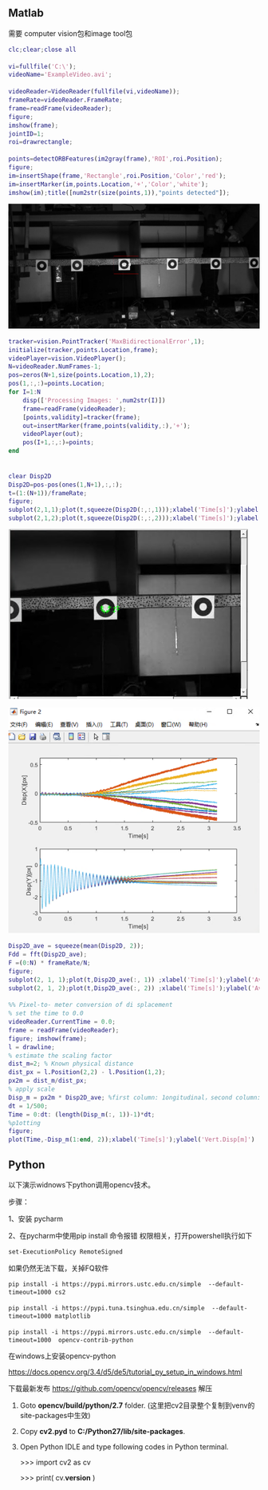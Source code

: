 ## Matlab



需要 computer vision包和image tool包

```matlab
clc;clear;close all

vi=fullfile('C:\');
videoName='ExampleVideo.avi';

videoReader=VideoReader(fullfile(vi,videoName));
frameRate=videoReader.FrameRate;
frame=readFrame(videoReader);
figure;
imshow(frame);
jointID=1;
roi=drawrectangle;

points=detectORBFeatures(im2gray(frame),'ROI',roi.Position);
figure;
im=insertShape(frame,'Rectangle',roi.Position,'Color','red');
im=insertMarker(im,points.Location,'+','Color','white');
imshow(im);title([num2str(size(points,1)),"points detected"]);

```

![image-20220425150018094](imgs/ok/image-20220425150018094.png)



```matlab
tracker=vision.PointTracker('MaxBidirectionalError',1);
initialize(tracker,points.Location,frame);
videoPlayer=vision.VideoPlayer();
N=videoReader.NumFrames-1;
pos=zeros(N+1,size(points.Location,1),2);
pos(1,:,:)=points.Location;
for I=1:N
	disp(['Processing Images: ',num2str(I)])
    frame=readFrame(videoReader);
    [points,validity]=tracker(frame);
    out=insertMarker(frame,points(validity,:),'+');
    videoPlayer(out);
    pos(I+1,:,:)=points;
end


clear Disp2D
Disp2D=pos-pos(ones(1,N+1),:,:);
t=(1:(N+1))/frameRate;
figure;
subplot(2,1,1);plot(t,squeeze(Disp2D(:,:,1)));xlabel('Time[s]');ylabel('Disp(X)[px]');
subplot(2,1,2);plot(t,squeeze(Disp2D(:,:,2)));xlabel('Time[s]');ylabel('Disp(Y)[px]');
```



![image-20220425152211186](imgs/ok/image-20220425152211186.png)



![image-20220425152221996](imgs/ok/image-20220425152221996.png)





```matlab
Disp2D_ave = squeeze(mean(Disp2D, 2));
Fdd = fft(Disp2D_ave);
F =(0:N) * frameRate/N;
figure;
subplot(2, 1, 1);plot(t,Disp2D_ave(:, 1)) ;xlabel('Time[s]');ylabel('Ave.Disp(X) [pixels]');
subplot(2, 1, 2);plot(t,Disp2D_ave(:, 2)) ;xlabel('Time[s]');ylabel('Ave.Disp(Y) [pixels]');

%% Pixel-to- meter conversion of di splacement
% set the time to 0.0
videoReader.CurrentTime = 0.0;
frame = readFrame(videoReader);
figure; imshow(frame);
l = drawline;
% estimate the scaling factor
dist_m=2; % Known physical distance
dist_px = l.Position(2,2) - l.Position(1,2);
px2m = dist_m/dist_px;
% apply scale
Disp_m = px2m * Disp2D_ave; %first column: 1ongitudinal，second column: vertical
dt = 1/500;
Time = 0:dt: (length(Disp_m(:, 1))-1)*dt;
%p1otting
figure;
plot(Time,-Disp_m(1:end, 2));xlabel('Time[s]');ylabel('Vert.Disp[m]')

```





## Python

以下演示widnows下python调用opencv技术。

步骤：

1、安装 pycharm

2、在pycharm中使用pip install 命令报错 权限相关，打开powershell执行如下

```sh
set-ExecutionPolicy RemoteSigned
```

如果仍然无法下载，关掉FQ软件



```shell
pip install -i https://pypi.mirrors.ustc.edu.cn/simple  --default-timeout=1000 cs2 

pip install -i https://pypi.tuna.tsinghua.edu.cn/simple  --default-timeout=1000 matplotlib

pip install -i https://pypi.mirrors.ustc.edu.cn/simple  --default-timeout=1000  opencv-contrib-python
```



在windows上安装opencv-python

https://docs.opencv.org/3.4/d5/de5/tutorial_py_setup_in_windows.html

下载最新发布 https://github.com/opencv/opencv/releases 解压

1. Goto **opencv/build/python/2.7** folder. (这里把cv2目录整个复制到venv的site-packages中生效)

2. Copy **cv2.pyd** to **C:/Python27/lib/site-packages**.

3. Open Python IDLE and type following codes in Python terminal.

   \>>> import cv2 as cv

   \>>> print( cv.__version__ )


